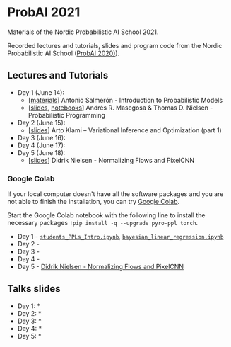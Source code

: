 # ProbAI 2021

Materials of the Nordic Probabilistic AI School 2021.

Recorded lectures and tutorials, slides and program code from the Nordic Probabilistic AI School ([ProbAI 2020)](https://www.probabilistic.ai)).

## Lectures and Tutorials

* Day 1 (June 14):
  * [[materials](https://github.com/probabilisticai/probai-2021/tree/main/Day1/2_antonio)] Antonio Salmerón - Introduction to Probabilistic Models
  * [[slides](https://github.com/PGM-Lab/probai-2021-pyro/blob/main/Day1/slides-Day1.pdf), [notebooks](https://github.com/PGM-Lab/probai-2021-pyro/tree/main/Day1/notebooks)] Andrés R. Masegosa & Thomas D. Nielsen - Probabilistic Programming
* Day 2 (June 15):
  * [[slides](https://github.com/probabilisticai/probai-2021/tree/main/Day2/2_klami)] Arto Klami – Variational Inference and Optimization (part 1)
* Day 3 (June 16):
* Day 4 (June 17):
* Day 5 (June 18):
  * [[slides](https://github.com/probabilisticai/probai-2021/tree/master/day5/flows.pdf)] Didrik Nielsen - Normalizing Flows and PixelCNN

###  Google Colab

If your local computer doesn't have all the software packages and you are not able to finish the installation, you can try [Google Colab](https://colab.research.google.com/).

Start the Google Colab notebook with the following line to install the necessary packages `!pip install -q --upgrade pyro-ppl torch`.

* Day 1 - [``students_PPLs_Intro.ipynb``](https://colab.research.google.com/github/PGM-Lab/probai-2021-pyro/blob/main/Day1/notebooks/students_PPLs_Intro.ipynb), [``bayesian_linear_regression.ipynb``](https://colab.research.google.com/github/PGM-Lab/probai-2021-pyro/blob/main/Day1/notebooks/bayesian_linear_regression.ipynb)
* Day 2 -
* Day 3 -
* Day 4 -
* Day 5 - [Didrik Nielsen - Normalizing Flows and PixelCNN](https://colab.research.google.com/drive/1SW3VE8KqFWvyDIyMhaEbzQIFPijJc2IJ?usp=sharing)

## Talks slides
* Day 1:
    *   
* Day 2:
    *
* Day 3:
    *
* Day 4:
    *
* Day 5:
    *   
